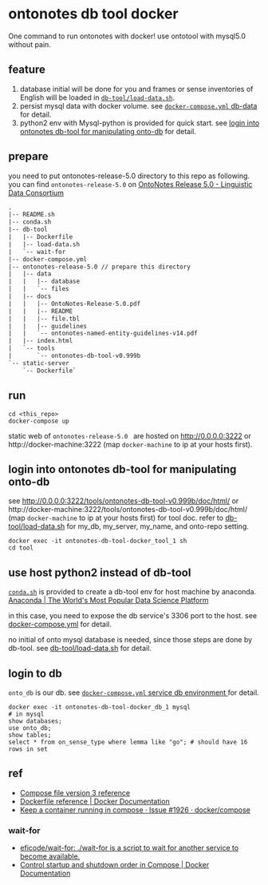 # ontonotes db tool docker

One command to run ontonotes with docker! use ontotool with mysql5.0 without pain.

## feature

1. database initial will be done for you and frames or sense inventories of English will be loaded in [`db-tool/load-data.sh`](db-tool/load-data.sh).
2. persist mysql data with docker volume. see [`docker-compose.yml` db-data](docker-compose.yml) for detail.
3. python2 env with Mysql-python is provided for quick start. see [login into ontonotes db-tool for manipulating onto-db](#login-into-ontonotes-db-tool-for-manipulating-onto-db) for detail.

## prepare

you need to put ontonotes-release-5.0 directory to this repo as following. you can find `ontonotes-release-5.0` on [OntoNotes Release 5.0 - Linguistic Data Consortium](https://catalog.ldc.upenn.edu/LDC2013T19)

```txt
.
|-- README.sh
|-- conda.sh
|-- db-tool
|   |-- Dockerfile
|   |-- load-data.sh
|   `-- wait-for
|-- docker-compose.yml
|-- ontonotes-release-5.0 // prepare this directory
|   |-- data
|   |   |-- database
|   |   `-- files
|   |-- docs
|   |   |-- OntoNotes-Release-5.0.pdf
|   |   |-- README
|   |   |-- file.tbl
|   |   |-- guidelines
|   |   `-- ontonotes-named-entity-guidelines-v14.pdf
|   |-- index.html
|   `-- tools
|       `-- ontonotes-db-tool-v0.999b
`-- static-server
    `-- Dockerfile`
```

## run

```
cd <this_repo>
docker-compose up
```

static web of `ontonotes-release-5.0 ` are hosted on http://0.0.0.0:3222 or http://docker-machine:3222 (map `docker-machine` to ip at your hosts first).

## login into ontonotes db-tool for manipulating onto-db

see http://0.0.0.0:3222/tools/ontonotes-db-tool-v0.999b/doc/html/ or  http://docker-machine:3222/tools/ontonotes-db-tool-v0.999b/doc/html/ (map `docker-machine` to ip at your hosts first) for tool doc. refer to [db-tool/load-data.sh](db-tool/load-data.sh) for my_db, my_server, my_name, and onto-repo setting.

```
docker exec -it ontonotes-db-tool-docker_tool_1 sh
cd tool
```

## use host python2 instead of db-tool

[`conda.sh`](conda.sh) is provided to create a db-tool env for host machine by anaconda. [Anaconda | The World's Most Popular Data Science Platform](https://www.anaconda.com/)

in this case, you need to expose the db service's 3306 port to the host. see [docker-compose.yml](docker-compose.yml) for detail.

no initial of onto mysql database is needed, since those steps are done by db-tool. see [db-tool/load-data.sh](db-tool/load-data.sh) for detail.

## login to db

`onto_db` is our db. see [`docker-compose.yml` service db environment ](docker-compose.yml) for detail.

```
docker exec -it ontonotes-db-tool-docker_db_1 mysql
# in mysql
show databases;
use onto_db;
show tables;
select * from on_sense_type where lemma like "go"; # should have 16 rows in set
```

## ref

- [Compose file version 3 reference](https://docs.docker.com/compose/compose-file/#depends_on)
- [Dockerfile reference | Docker Documentation](https://docs.docker.com/engine/reference/builder/#usage)
- [Keep a container running in compose · Issue #1926 · docker/compose](https://github.com/docker/compose/issues/1926)

### wait-for

- [eficode/wait-for: ./wait-for is a script to wait for another service to become available.](https://github.com/eficode/wait-for)
- [Control startup and shutdown order in Compose | Docker Documentation](https://docs.docker.com/compose/startup-order/)

